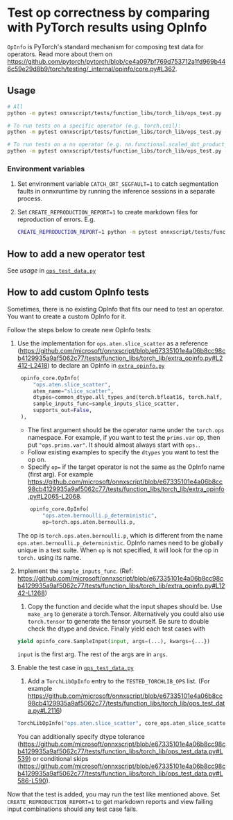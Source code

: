 # Test op correctness by comparing with PyTorch results using OpInfo

`OpInfo` is PyTorch's standard mechanism for composing test data for operators.
Read more about them on https://github.com/pytorch/pytorch/blob/ce4a097bf769d753712a1fd969b446c59e29d8b9/torch/testing/_internal/opinfo/core.py#L362.

## Usage

```bash
# All
python -m pytest onnxscript/tests/function_libs/torch_lib/ops_test.py

# To run tests on a specific operator (e.g. torch.ceil):
python -m pytest onnxscript/tests/function_libs/torch_lib/ops_test.py -k ceil

# To run tests on a nn operator (e.g. nn.functional.scaled_dot_product_attention):
python -m pytest onnxscript/tests/function_libs/torch_lib/ops_test.py -k nn_functional_scaled_dot_product_attention
```

### Environment variables

1. Set environment variable `CATCH_ORT_SEGFAULT=1` to catch segmentation faults
in onnxruntime by running the inference sessions in a separate process.
2. Set `CREATE_REPRODUCTION_REPORT=1` to create markdown files for reproduction of errors. E.g.

    ```bash
    CREATE_REPRODUCTION_REPORT=1 python -m pytest onnxscript/tests/function_libs/torch_lib/ops_test.py -k div_mode_int
    ```

## How to add a new operator test

See _usage_ in [`ops_test_data.py`](./ops_test_data.py)

## How to add custom OpInfo tests

Sometimes, there is no existing OpInfo that fits our need to test an operator. You want to create a custom OpInfo for it.

Follow the steps below to create new OpInfo tests:

1. Use the implementation for `ops.aten.slice_scatter` as a reference (https://github.com/microsoft/onnxscript/blob/e67335101e4a06b8cc98cb4129935a9af5062c77/tests/function_libs/torch_lib/extra_opinfo.py#L2412-L2418) to declare an OpInfo in [`extra_opinfo.py`](./extra_opinfo.py)

   ```py
    opinfo_core.OpInfo(
        "ops.aten.slice_scatter",
        aten_name="slice_scatter",
        dtypes=common_dtype.all_types_and(torch.bfloat16, torch.half, torch.bool),
        sample_inputs_func=sample_inputs_slice_scatter,
        supports_out=False,
    ),
    ```

   - The first argument should be the operator name under the `torch.ops` namespace. For example, if you want to test the `prims.var` op, then put `"ops.prims.var"`. It should almost always start with `ops.`.
   - Follow existing examples to specify the `dtypes` you want to test the op on.
   - Specify `op=` if the target operator is not the same as the OpInfo name (first arg). For example https://github.com/microsoft/onnxscript/blob/e67335101e4a06b8cc98cb4129935a9af5062c77/tests/function_libs/torch_lib/extra_opinfo.py#L2065-L2068.

    ```py
        opinfo_core.OpInfo(
            "ops.aten.bernoulli.p_deterministic",
            op=torch.ops.aten.bernoulli.p,
    ```

    The op is `torch.ops.aten.bernoulli.p`, which is different from the name `ops.aten.bernoulli.p_deterministic`. OpInfo names need to be globally unique in a test suite. When `op` is not specified, it will look for the op in `torch.` using its name.

2. Implement the `sample_inputs_func`. (Ref: https://github.com/microsoft/onnxscript/blob/e67335101e4a06b8cc98cb4129935a9af5062c77/tests/function_libs/torch_lib/extra_opinfo.py#L1242-L1268)
   1. Copy the function and decide what the input shapes should be. Use `make_arg` to generate a torch.Tensor. Alternatively you could also use `torch.tensor` to generate the tensor yourself. Be sure to double check the dtype and device. Finally yield each test cases with

   ```py
   yield opinfo_core.SampleInput(input, args=(...), kwargs={...})
   ```

   `input` is the first arg. The rest of the args are in `args`.
3. Enable the test case in [`ops_test_data.py`](./ops_test_data.py)
    1. Add a `TorchLibOpInfo` entry to the `TESTED_TORCHLIB_OPS` list. (For example https://github.com/microsoft/onnxscript/blob/e67335101e4a06b8cc98cb4129935a9af5062c77/tests/function_libs/torch_lib/ops_test_data.py#L2116)

    ```py
    TorchLibOpInfo("ops.aten.slice_scatter", core_ops.aten_slice_scatter)
    ```

    You can additionally specify dtype tolerance (https://github.com/microsoft/onnxscript/blob/e67335101e4a06b8cc98cb4129935a9af5062c77/tests/function_libs/torch_lib/ops_test_data.py#L539) or conditional skips (https://github.com/microsoft/onnxscript/blob/e67335101e4a06b8cc98cb4129935a9af5062c77/tests/function_libs/torch_lib/ops_test_data.py#L586-L590).

Now that the test is added, you may run the test like mentioned above. Set `CREATE_REPRODUCTION_REPORT=1` to get markdown reports and view failing input combinations should any test case fails.

